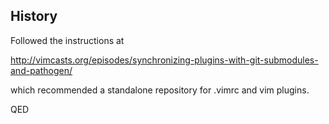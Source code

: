 ## History

Followed the instructions at

  http://vimcasts.org/episodes/synchronizing-plugins-with-git-submodules-and-pathogen/

which recommended a standalone repository for .vimrc and vim plugins.

QED
